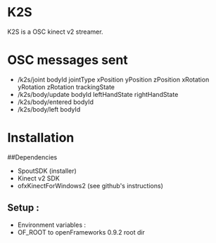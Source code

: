 # K2S
K2S is a OSC kinect v2 streamer.

# OSC messages sent
- /k2s/joint bodyId jointType xPosition yPosition zPosition xRotation yRotation zRotation trackingState
- /k2s/body/update bodyId leftHandState rightHandState
- /k2s/body/entered bodyId 
- /k2s/body/left bodyId



# Installation
##Dependencies
 - SpoutSDK (installer)
 - Kinect v2 SDK
 - ofxKinectForWindows2 (see github's instructions)

## Setup :
 - Environment variables : 
  - OF_ROOT to openFrameworks 0.9.2 root dir
